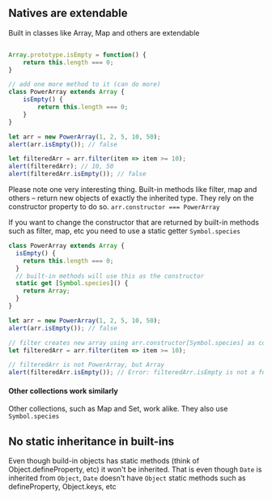 ## Natives are extendable
Built in classes like Array, Map and others are extendable
```js

Array.prototype.isEmpty = function() {
    return this.length === 0;
}

// add one more method to it (can do more)
class PowerArray extends Array {
    isEmpty() {
        return this.length === 0;
    }
}

let arr = new PowerArray(1, 2, 5, 10, 50);
alert(arr.isEmpty()); // false

let filteredArr = arr.filter(item => item >= 10);
alert(filteredArr); // 10, 50
alert(filteredArr.isEmpty()); // false
```
Please note one very interesting thing. Built-in methods like filter, map and others – return new objects of exactly the inherited type. They rely on the constructor property to do so.
`arr.constructor === PowerArray`

If you want to change the constructor that are returned by built-in methods such as filter, map, etc you need to use a static getter `Symbol.species`
```js
class PowerArray extends Array {
  isEmpty() {
    return this.length === 0;
  }
  // built-in methods will use this as the constructor
  static get [Symbol.species]() {
    return Array;
  }
}

let arr = new PowerArray(1, 2, 5, 10, 50);
alert(arr.isEmpty()); // false

// filter creates new array using arr.constructor[Symbol.species] as constructor
let filteredArr = arr.filter(item => item >= 10);

// filteredArr is not PowerArray, but Array
alert(filteredArr.isEmpty()); // Error: filteredArr.isEmpty is not a function
```

#### Other collections work similarly
Other collections, such as Map and Set, work alike. They also use `Symbol.species`

## No static inheritance in built-ins
Even though build-in objects has static methods (think of Object.defineProperty, etc) it won't be inherited. That is even though `Date` is inherited from `Object`, `Date` doesn't have `Object` static methods such as defineProperty, Object.keys, etc